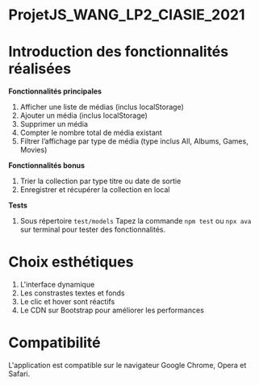 # ProjetJS_WANG_LP2_CIASIE_2021

<h1>Introduction des fonctionnalités réalisées</h1>
    <strong>
        Fonctionnalités principales
    </strong>
    <ol>
        <li>Afficher une liste de médias (inclus localStorage)</li>
        <li>Ajouter un média (inclus localStorage)</li>
        <li>Supprimer un média</li>
        <li>Compter le nombre total de média existant</li>
        <li>Filtrer l’affichage par type de média (type inclus All, Albums, Games, Movies)</li>
    </ol>
    <strong>
        Fonctionnalités bonus
    </strong>
    <ol>
        <li>Trier la collection par type titre ou date de sortie</li>
        <li>Enregistrer et récupérer la collection en local</li>
    </ol>
    <strong>
        Tests
    </strong>
    <ol>
        <li>
            Sous répertoire <code>test/models</code> Tapez la commande <code>npm test</code> ou <code>npx ava</code> sur terminal pour tester des fonctionnalités.
        </li>
    </ol>


<h1>Choix esthétiques</h1>
<ol>
    <li>L'interface dynamique</li>
    <li>Les constrastes textes et fonds</li>
    <li>Le clic et hover sont réactifs</li>
    <li>Le CDN sur Bootstrap pour améliorer les performances</li>
</ol>

<h1>Compatibilité</h1>
L'application est compatible sur le navigateur Google Chrome, Opera et Safari.
